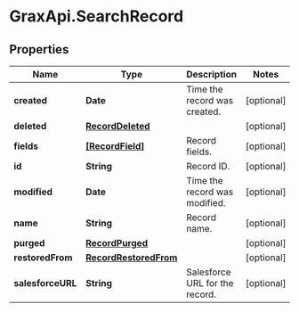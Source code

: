 # GraxApi.SearchRecord

## Properties

Name | Type | Description | Notes
------------ | ------------- | ------------- | -------------
**created** | **Date** | Time the record was created. | [optional] 
**deleted** | [**RecordDeleted**](RecordDeleted.md) |  | [optional] 
**fields** | [**[RecordField]**](RecordField.md) | Record fields. | [optional] 
**id** | **String** | Record ID. | [optional] 
**modified** | **Date** | Time the record was modified. | [optional] 
**name** | **String** | Record name. | [optional] 
**purged** | [**RecordPurged**](RecordPurged.md) |  | [optional] 
**restoredFrom** | [**RecordRestoredFrom**](RecordRestoredFrom.md) |  | [optional] 
**salesforceURL** | **String** | Salesforce URL for the record. | [optional] 


